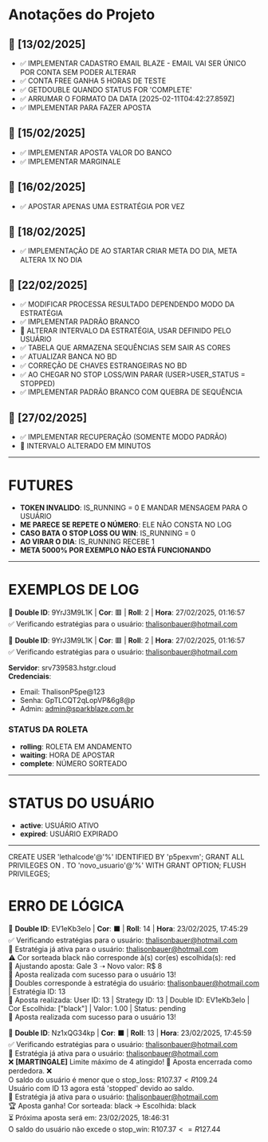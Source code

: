 # Anotações do Projeto

## 📌 [13/02/2025]
- ✅ IMPLEMENTAR CADASTRO EMAIL BLAZE - EMAIL VAI SER ÚNICO POR CONTA SEM PODER ALTERAR
- ✅ CONTA FREE GANHA 5 HORAS DE TESTE
- ✅ GETDOUBLE QUANDO STATUS FOR 'COMPLETE'
- ✅ ARRUMAR O FORMATO DA DATA [2025-02-11T04:42:27.859Z]
- ✅ IMPLEMENTAR PARA FAZER APOSTA

## 📌 [15/02/2025]
- ✅ IMPLEMENTAR APOSTA VALOR DO BANCO
- ✅ IMPLEMENTAR MARGINALE

## 📌 [16/02/2025]
- ✅ APOSTAR APENAS UMA ESTRATÉGIA POR VEZ

## 📌 [18/02/2025]
- ✅ IMPLEMENTAÇÃO DE AO STARTAR CRIAR META DO DIA, META ALTERA 1X NO DIA

## 📌 [22/02/2025]
- ✅ MODIFICAR PROCESSA RESULTADO DEPENDENDO MODO DA ESTRATÉGIA
- ✅ IMPLEMENTAR PADRÃO BRANCO
- 🎯 ALTERAR INTERVALO DA ESTRATÉGIA, USAR DEFINIDO PELO USUÁRIO
- ✅ TABELA QUE ARMAZENA SEQUÊNCIAS SEM SAIR AS CORES
- ✅ ATUALIZAR BANCA NO BD
- ✅ CORREÇÃO DE CHAVES ESTRANGEIRAS NO BD
- ✅ AO CHEGAR NO STOP LOSS/WIN PARAR (USER>USER_STATUS = STOPPED)
- ✅ IMPLEMENTAR PADRÃO BRANCO COM QUEBRA DE SEQUÊNCIA

## 📌 [27/02/2025]
- ✅ IMPLEMENTAR RECUPERAÇÃO (SOMENTE MODO PADRÃO)
- 🎯 INTERVALO ALTERADO EM MINUTOS

---

# FUTURES

- **TOKEN INVALIDO**: IS_RUNNING = 0 E MANDAR MENSAGEM PARA O USUÁRIO
- **ME PARECE SE REPETE O NÚMERO**: ELE NÃO CONSTA NO LOG
- **CASO BATA O STOP LOSS OU WIN**: IS_RUNNING = 0
- **AO VIRAR O DIA**: IS_RUNNING RECEBE 1
- **META 5000% POR EXEMPLO NÃO ESTÁ FUNCIONANDO**

---

# EXEMPLOS DE LOG

🎰 **Double ID**: 9YrJ3M9L1K | **Cor**: 🟥 | **Roll**: 2 | **Hora**: 27/02/2025, 01:16:57  
✅ Verificando estratégias para o usuário: thalisonbauer@hotmail.com

🎰 **Double ID**: 9YrJ3M9L1K | **Cor**: 🟥 | **Roll**: 2 | **Hora**: 27/02/2025, 01:16:57  
✅ Verificando estratégias para o usuário: thalisonbauer@hotmail.com  

**Servidor**: srv739583.hstgr.cloud  
**Credenciais**:
- Email: ThalisonP5pe@123
- Senha: GpTLCQT2qLopVP&6g8@p
- Admin: admin@sparkblaze.com.br


### STATUS DA ROLETA

- **rolling**: ROLETA EM ANDAMENTO
- **waiting**: HORA DE APOSTAR
- **complete**: NÚMERO SORTEADO

---

# STATUS DO USUÁRIO

- **active**: USUÁRIO ATIVO
- **expired**: USUÁRIO EXPIRADO

---
CREATE USER 'lethalcode'@'%' IDENTIFIED BY 'p5pexvm';
GRANT ALL PRIVILEGES ON *.* TO 'novo_usuario'@'%' WITH GRANT OPTION;
FLUSH PRIVILEGES;

# ERRO DE LÓGICA

🎰 **Double ID**: EV1eKb3elo | **Cor**: ⬛ | **Roll**: 14 | **Hora**: 23/02/2025, 17:45:29  
✅ Verificando estratégias para o usuário: thalisonbauer@hotmail.com  
🔄 Estratégia já ativa para o usuário: thalisonbauer@hotmail.com  
⚠️ Cor sorteada black não corresponde à(s) cor(es) escolhida(s): red  
🎯 Ajustando aposta: Gale 3 ➝ Novo valor: R$ 8  
🎰 Aposta realizada com sucesso para o usuário 13!  
🎲 Doubles corresponde à estratégia do usuário: thalisonbauer@hotmail.com | Estratégia ID: 13  
📝 Aposta realizada: User ID: 13 | Strategy ID: 13 | Double ID: EV1eKb3elo | Cor Escolhida: ["black"] | Valor: 1.00 | Status: pending  
🎰 Aposta realizada com sucesso para o usuário 13!

🎰 **Double ID**: Nz1xQG34kp | **Cor**: ⬛ | **Roll**: 13 | **Hora**: 23/02/2025, 17:45:59  
✅ Verificando estratégias para o usuário: thalisonbauer@hotmail.com  
🔄 Estratégia já ativa para o usuário: thalisonbauer@hotmail.com  
❌ **[MARTINGALE]** Limite máximo de 4 atingido! 🚨 Aposta encerrada como perdedora. ❌  
O saldo do usuário é menor que o stop_loss: R$107.37 < R$109.24  
Usuário com ID 13 agora está 'stopped' devido ao saldo.  
🔄 Estratégia já ativa para o usuário: thalisonbauer@hotmail.com  
🏆 Aposta ganha! Cor sorteada: black → Escolhida: black  
⏳ Próxima aposta será em: 23/02/2025, 18:46:31  
O saldo do usuário não excede o stop_win: R$107.37 <= R$127.44
